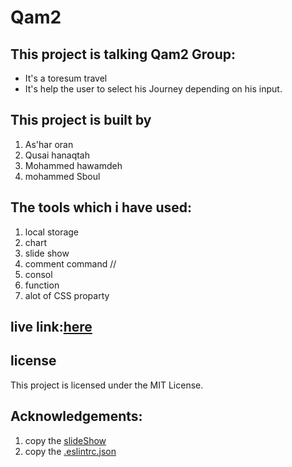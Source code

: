 # Qam2
## This project is talking Qam2 Group:
* It's a toresum travel 
* It's help the user to select his Journey depending on his input. 

## This project is built by 
1. As'har oran
2. Qusai hanaqtah
3. Mohammed hawamdeh
4. mohammed Sboul

## The tools which i have used:
1. local storage  
2. chart
3. slide show
4. comment command //
5. consol
6. function
7. alot of CSS proparty

## live link:[here](https://201-project.github.io/qam2/)

## license
This project is licensed under the MIT License.

## Acknowledgements:
1. copy the [slideShow ](https://www.w3schools.com/howto/howto_js_slideshow.asp)
2. copy the [.eslintrc.json](https://github.com/LTUC/amman-201d2/blob/master/configs/.eslintrc.json)
